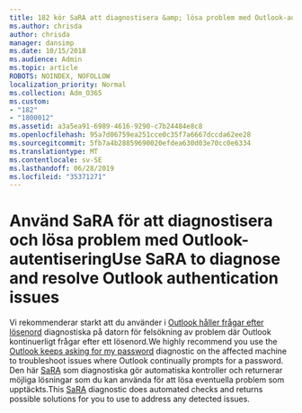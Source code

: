 ```yaml
---
title: 182 kör SaRA att diagnostisera &amp; lösa problem med Outlook-autentisering
ms.author: chrisda
author: chrisda
manager: dansimp
ms.date: 10/15/2018
ms.audience: Admin
ms.topic: article
ROBOTS: NOINDEX, NOFOLLOW
localization_priority: Normal
ms.collection: Adm_O365
ms.custom:
- "182"
- "1800012"
ms.assetid: a3a5ea91-6989-4616-9290-c7b24484e8c8
ms.openlocfilehash: 95a7d06759ea251cce0c35f7a6667dccda62ee28
ms.sourcegitcommit: 5fb7a4b28859690020efdea630d03e70cc0e6334
ms.translationtype: MT
ms.contentlocale: sv-SE
ms.lasthandoff: 06/28/2019
ms.locfileid: "35371271"
---
```

# <a name="use-sara-to-diagnose-and-resolve-outlook-authentication-issues"></a><span data-ttu-id="70b65-102">Använd SaRA för att diagnostisera och lösa problem med Outlook-autentisering</span><span class="sxs-lookup"><span data-stu-id="70b65-102">Use SaRA to diagnose and resolve Outlook authentication issues</span></span>

<span data-ttu-id="70b65-103">Vi rekommenderar starkt att du använder i [Outlook håller frågar efter lösenord](https://aka.ms/SaRA-OutlookPwdPrompt-Alchemy) diagnostiska på datorn för felsökning av problem där Outlook kontinuerligt frågar efter ett lösenord.</span><span class="sxs-lookup"><span data-stu-id="70b65-103">We highly recommend you use the [Outlook keeps asking for my password](https://aka.ms/SaRA-OutlookPwdPrompt-Alchemy) diagnostic on the affected machine to troubleshoot issues where Outlook continually prompts for a password.</span></span> <span data-ttu-id="70b65-104">Den här [SaRA](https://diagnostics.office.com/#/) som diagnostiska gör automatiska kontroller och returnerar möjliga lösningar som du kan använda för att lösa eventuella problem som upptäckts.</span><span class="sxs-lookup"><span data-stu-id="70b65-104">This [SaRA](https://diagnostics.office.com/#/) diagnostic does automated checks and returns possible solutions for you to use to address any detected issues.</span></span>
